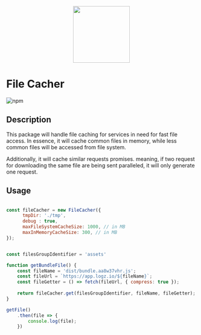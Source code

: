 <p align="center">
  <a href="http://logz.io">
    <img height="150px" src="https://logz.io/wp-content/uploads/2017/06/new-logzio-logo.png">
  </a>
</p>

# File Cacher

![npm](https://img.shields.io/npm/v/file-cacher)

## Description
This package will handle file caching for services in need for fast file access.
In essence, it will cache common files in memory, while less common files will be accessed from file system.

Additionally, it will cache similar requests promises. meaning, if two request for downloading the same file are being sent paralleled, it will only generate one request.

## Usage

```js

const fileCacher = new FileCacher({
      tmpDir: './tmp',
      debug : true,
      maxFileSystemCacheSize: 1000, // in MB
      maxInMemoryCacheSize: 300, // in MB
});


const filesGroupIdentifier = 'assets'

function getBundleFile() {
    const fileName = 'dist/bundle.aa8w37vhr.js';
    const fileUrl = `https://app.logz.io/${fileName}`;
    const fileGetter = () => fetch(fileUrl, { compress: true });
    
    return fileCacher.get(filesGroupIdentifier, fileName, fileGetter); 
}

getFile()
    .then(file => {
        console.log(file);
    })

```
